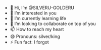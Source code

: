 - 👋 Hi, I’m @SILVERU-GOLDERU
- 👀 I’m interested in you
- 🌱 I’m currently learning life
- 💞️ I’m looking to collaborate on top of you
- 📫 How to reach my heart
- 😄 Pronouns: silver/king
- ⚡ Fun fact: I forgot

<!---
SILVERU-GOLDERU/SILVERU-GOLDERU is a ✨ special ✨ repository because its `README.md` (this file) appears on your GitHub profile.
You can click the Preview link to take a look at your changes.
--->
